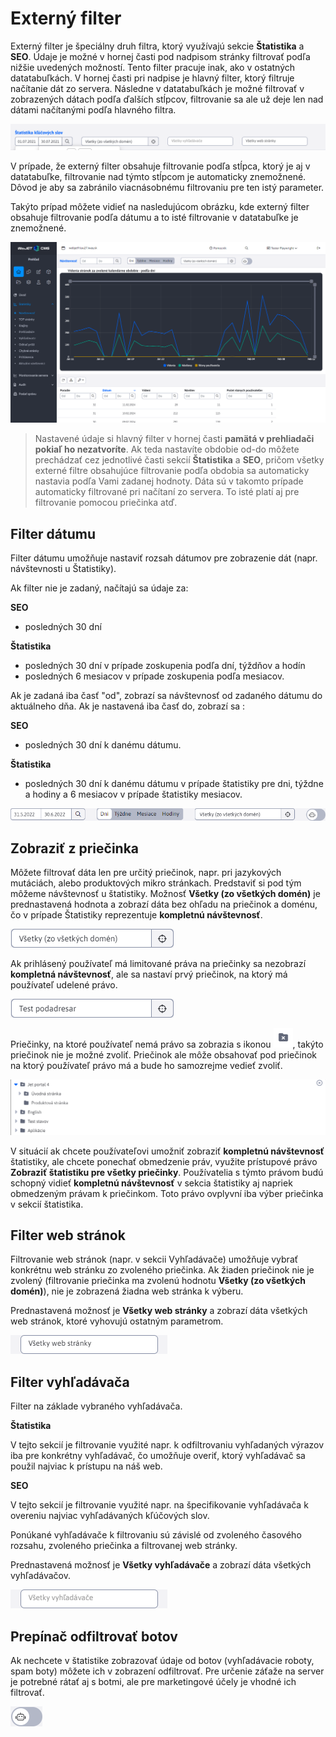 # Externý filter

Externý filter je špeciálny druh filtra, ktorý využívajú sekcie **Štatistika** a **SEO**. Údaje je možné v hornej časti pod nadpisom stránky filtrovať podľa nižšie uvedených možností. Tento filter pracuje inak, ako v ostatných datatabuľkách. V hornej časti pri nadpise je hlavný filter, ktorý filtruje načítanie dát zo servera. Následne v datatabuľkách je možné filtrovať v zobrazených dátach podľa ďalších stĺpcov, filtrovanie sa ale už deje len nad dátami načítanými podľa hlavného filtra.

![](ext-filter-1.png)

V prípade, že externý filter obsahuje filtrovanie podľa stĺpca, ktorý je aj v datatabuľke, filtrovanie nad týmto stĺpcom je automaticky znemožnené. Dôvod je aby sa zabránilo viacnásobnému filtrovaniu pre ten istý parameter.

Takýto prípad môžete vidieť na nasledujúcom obrázku, kde externý filter obsahuje filtrovanie podľa dátumu a to isté filtrovanie v datatabuľke je znemožnené.

![](ext-filter-2.png)

> Nastavené údaje si hlavný filter v hornej časti **pamätá v prehliadači pokiaľ ho nezatvoríte**. Ak teda nastavíte obdobie od-do môžete prechádzať cez jednotlivé časti sekcií **Štatistika** a **SEO**, pričom všetky externé filtre obsahujúce filtrovanie podľa obdobia sa automaticky nastavia podľa Vami zadanej hodnoty. Dáta sú v takomto prípade automaticky filtrované pri načítaní zo servera. To isté platí aj pre filtrovanie pomocou priečinka atď.

## Filter dátumu

Filter dátumu umožňuje nastaviť rozsah dátumov pre zobrazenie dát (napr. návštevnosti u Štatistiky).

Ak filter nie je zadaný, načítajú sa údaje za:

**SEO**
- posledných 30 dní

**Štatistika**
- posledných 30 dní v prípade zoskupenia podľa dní, týždňov a hodín
- posledných 6 mesiacov v prípade zoskupenia podľa mesiacov.

Ak je zadaná iba časť "od", zobrazí sa návštevnosť od zadaného dátumu do aktuálneho dňa. Ak je nastavená iba časť do, zobrazí sa :

**SEO**
- posledných 30 dní k danému dátumu.

**Štatistika**
- posledných 30 dní k danému dátumu v prípade štatistiky pre dni, týždne a hodiny a 6 mesiacov v prípade štatistiky mesiacov.

![](stats-extFilter.png)

## Zobraziť z priečinka

Môžete filtrovať dáta len pre určitý priečinok, napr. pri jazykových mutáciách, alebo produktových mikro stránkach. Predstaviť si pod tým môžeme návštevnosť u štatistiky. Možnosť **Všetky (zo všetkých domén)** je prednastavená hodnota a zobrazí dáta bez ohľadu na priečinok a doménu, čo v prípade Štatistiky reprezentuje **kompletnú návštevnosť**.

![](stats-domainSelect.png)

Ak prihlásený používateľ má limitované práva na priečinky sa nezobrazí **kompletná návštevnosť**, ale sa nastaví prvý priečinok, na ktorý má používateľ udelené právo.

![](stats-groupSelect.png)

Priečinky, na ktoré používateľ nemá právo sa zobrazia s ikonou ![](groupNonActiveIcon.png ":no-zoom"), takýto priečinok nie je možné zvoliť. Priečinok ale môže obsahovať pod priečinok na ktorý používateľ právo má a bude ho samozrejme vedieť zvoliť.

![](groupSelect_noAllRights.png)

V situácií ak chcete používateľovi umožniť zobraziť **kompletnú návštevnosť** štatistiky, ale chcete ponechať obmedzenie práv, využite prístupové právo **Zobraziť štatistiku pre všetky priečinky**. Používatelia s týmto právom budú schopný vidieť **kompletnú návštevnosť** v sekcia štatistiky aj napriek obmedzeným právam k priečinkom. Toto právo ovplyvní iba výber priečinka v sekcií štatistika.

## Filter web stránok

Filtrovanie web stránok (napr. v sekcii Vyhľadávače) umožňuje vybrať konkrétnu web stránku zo zvoleného priečinka. Ak žiaden priečinok nie je zvolený (filtrovanie priečinka ma zvolenú hodnotu **Všetky (zo všetkých domén)**), nie je zobrazená žiadna web stránka k výberu.

Prednastavená možnosť je **Všetky web stránky** a zobrazí dáta všetkých web stránok, ktoré vyhovujú ostatným parametrom.

![](ext-filter-webPageSelect.png)

## Filter vyhľadávača

Filter na základe vybraného vyhľadávača.

**Štatistika**

V tejto sekcií je filtrovanie využité napr. k odfiltrovaniu vyhľadaných výrazov iba pre konkrétny vyhľadávač, čo umožňuje overiť, ktorý vyhľadávač sa použil najviac k prístupu na náš web.

**SEO**

V tejto sekcií je filtrovanie využité napr. na špecifikovanie vyhľadávača k overeniu najviac vyhľadávaných kľúčových slov.

Ponúkané vyhľadávače k filtrovaniu sú závislé od zvoleného časového rozsahu, zvoleného priečinka a filtrovanej web stránky.

Prednastavená možnosť je **Všetky vyhľadávače** a zobrazí dáta všetkých vyhľadávačov.

![](ext-filter-searchEngineSelect.png)

## Prepínač odfiltrovať botov

Ak nechcete v štatistike zobrazovať údaje od botov (vyhľadávacie roboty, spam boty) môžete ich v zobrazení odfiltrovať. Pre určenie záťaže na server je potrebné rátať aj s botmi, ale pre marketingové účely je vhodné ich filtrovať.

![](stats-filterBotsOut.png)